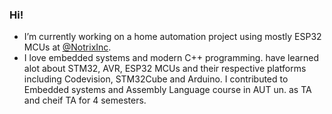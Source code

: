 ### Hi!
- I’m currently working on a home automation project using mostly ESP32 MCUs at <a href="https://github.com/NotrixInc"> @NotrixInc<a/>. 
- I love embedded systems and modern C++ programming. have learned alot about STM32, AVR, ESP32 MCUs and their respective platforms including Codevision, STM32Cube and Arduino. I contributed to Embedded systems and Assembly Language course in AUT un. as TA and cheif TA for 4 semesters.
